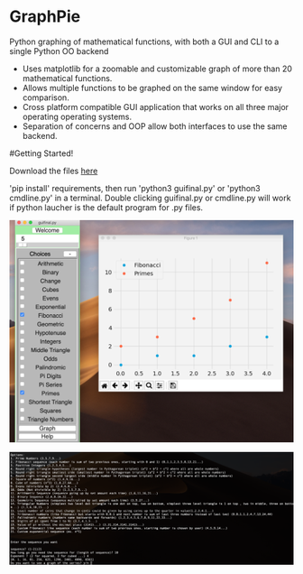 # GraphPie
Python graphing of mathematical functions, with both a GUI and CLI to a single Python OO backend


- Uses matplotlib for a zoomable and customizable graph of more than 20 mathematical functions.
- Allows multiple functions to be graphed on the same window for easy comparison.
- Cross platform compatible GUI application that works on all three major operating operating systems.
- Separation of concerns and OOP allow both interfaces to use the same backend.

#Getting Started!

Download the files [here](https://github.com/jeremyfriedel/GraphPie/archive/master.zip)

'pip install' requirements, then run 'python3 guifinal.py' or 'python3 cmdline.py' in a terminal. Double clicking guifinal.py or cmdline.py will work if python laucher is the default program for .py files.

![gui](/screenshot.png)

![cli](/screenshotcli.png)
